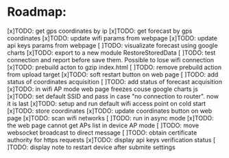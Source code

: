 # Roadmap:

[x]TODO: get gps coordinates by ip
[x]TODO: get forecast by gps coordinates
[x]TODO: update wifi params from webpage
[x]TODO: update api keys params from webpage
[ ]TODO: visualizate forecast using google charts
[x]TODO: export to a new module RestoreStoredData
[ ]TODO: test connection and report before save them. Possible to lose wifi connection
[x]TODO: prebuild acton to gzip index.html
[ ]TODO: remove prebuild action from upload target
[x]TODO: soft restart button on web page
[ ]TODO: add status of coordinates acquisition
[ ]TODO: add status of forecast acquisition
[x]TODO: in wifi AP mode web page freezes couse google charts js
[x]TODO: set default SSID and pass in case "no connection to router". now it is last
[x]TODO: setup and run default wifi access point on cold start
[x]TODO: store coordinates
[x]TODO: update coordinates button on web page
[x]TODO: scan wifi networks
[ ]TODO: run in async mode
[x]TODO: the web page cannot get APs list in device AP mode
[ ]TODO: move websocket broadcast to direct message
[ ]TODO: obtain certificate authority for https requests
[x]TODO: display api keys verification status
[ ]TODO: display note to restart device after submite settings